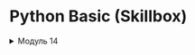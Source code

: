 # Python Basic (Skillbox)

<details>
<summary>Модуль 14</summary>
- [x] Задача 1. Информация о системе  
  - 1. Информация о системе.
      Чтобы преподавателям было проще помогать вам при возникновении различных ошибок, нужно собрать информацию об операционной системе и версии Python. Для этого используйте код ниже.
    ```python
      import platform
      import sys
      info = 'OS info is \n{}\n\nPython version is {} {}'.format(
          platform.uname(),
          sys.version,
          platform.architecture(),
      )
      print(info)  
      with open('os_info.txt', 'w', encoding='utf8') as file:
          file.write(info)
    ```
</details>

